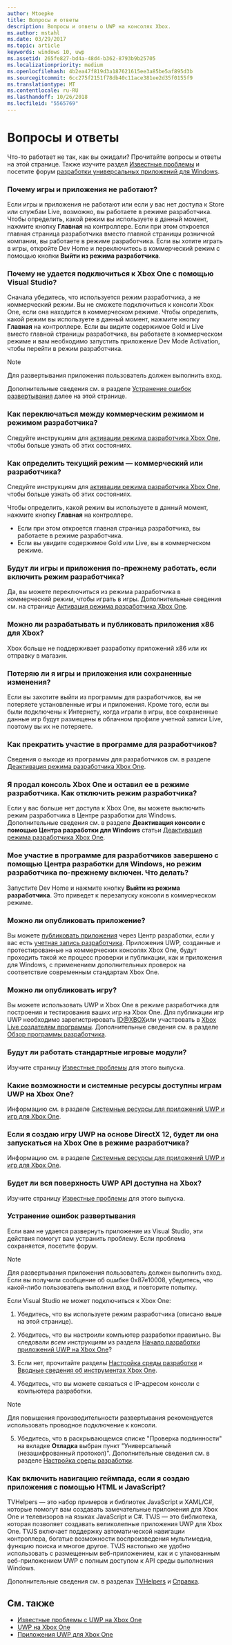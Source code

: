 ```yaml
---
author: Mtoepke
title: Вопросы и ответы
description: Вопросы и ответы о UWP на консолях Xbox.
ms.author: mstahl
ms.date: 03/29/2017
ms.topic: article
keywords: windows 10, uwp
ms.assetid: 265fe827-bd4a-48d4-b362-8793b9b25705
ms.localizationpriority: medium
ms.openlocfilehash: 4b2ea47f819d3a187621615ee3a85be5af895d3b
ms.sourcegitcommit: 6cc275f2151f78db40c11ace381ee2d35f0155f9
ms.translationtype: MT
ms.contentlocale: ru-RU
ms.lasthandoff: 10/26/2018
ms.locfileid: "5565769"
---
```

# <a name="frequently-asked-questions"></a>Вопросы и ответы

Что-то работает не так, как вы ожидали? Прочитайте вопросы и ответы на этой странице. Также изучите раздел [Известные проблемы](known-issues.md) и посетите форум [разработки универсальных приложений для Windows](https://go.microsoft.com/fwlink/?linkid=839446). 

### <a name="why-arent-my-games-and-apps-working"></a>Почему игры и приложения не работают?

Если игры и приложения не работают или если у вас нет доступа к Store или службам Live, возможно, вы работаете в режиме разработчика. Чтобы определить, какой режим вы используете в данный момент, нажмите кнопку **Главная** на контроллере. Если при этом откроется главная страница разработчика вместо главной страницы розничной компании, вы работаете в режиме разработчика. Если вы хотите играть в игры, откройте Dev Home и переключитесь в коммерческий режим с помощью кнопки **Выйти из режима разработчика**.

### <a name="why-cant-i-connect-to-my-xbox-one-using-visual-studio"></a>Почему не удается подключиться к Xbox One с помощью Visual Studio?

Сначала убедитесь, что используется режим разработчика, а не коммерческий режим. Вы не сможете подключиться к консоли Xbox One, если она находится в коммерческом режиме. Чтобы определить, какой режим вы используете в данный момент, нажмите кнопку **Главная** на контроллере. Если вы видите содержимое Gold и Live вместо главной страницы разработчика, вы работаете в коммерческом режиме и вам необходимо запустить приложение Dev Mode Activation, чтобы перейти в режим разработчика.

> [!NOTE]
> Для развертывания приложения пользователь должен выполнить вход.

Дополнительные сведения см. в разделе [Устранение ошибок развертывания](#fixing-deployment-failures) далее на этой странице.

### <a name="how-do-i-switch-between-retail-mode-and-developer-mode"></a>Как переключаться между коммерческим режимом и режимом разработчика?

Следуйте инструкциям для [активации режима разработчика Xbox One](devkit-activation.md), чтобы больше узнать об этих состояниях.

### <a name="how-do-i-know-if-i-am-in-retail-mode-or-developer-mode"></a>Как определить текущий режим — коммерческий или разработчика?

Следуйте инструкциям для [активации режима разработчика Xbox One](devkit-activation.md), чтобы больше узнать об этих состояниях. 

Чтобы определить, какой режим вы используете в данный момент, нажмите кнопку **Главная** на контроллере. 
- Если при этом откроется главная страница разработчика, вы работаете в режиме разработчика.
- Если вы увидите содержимое Gold или Live, вы в коммерческом режиме.

### <a name="will-my-games-and-apps-still-work-if-i-activate-developer-mode"></a>Будут ли игры и приложения по-прежнему работать, если включить режим разработчика?

Да, вы можете переключиться из режима разработчика в коммерческий режим, чтобы играть в игры. Дополнительные сведения см. на странице [Активация режима разработчика Xbox One](devkit-activation.md). 

### <a name="can-i-develop-and-publish-x86-apps-for-xbox"></a>Можно ли разрабатывать и публиковать приложения x86 для Xbox?
Xbox больше не поддерживает разработку приложений x86 или их отправку в магазин. 

### <a name="will-i-lose-my-games-and-apps-or-saved-changes"></a>Потеряю ли я игры и приложения или сохраненные изменения?

Если вы захотите выйти из программы для разработчиков, вы не потеряете установленные игры и приложения. Кроме того, если вы были подключены к Интернету, когда играли в игры, все сохраненные данные игр будут размещены в облачном профиле учетной записи Live, поэтому вы их не потеряете.

### <a name="how-do-i-leave-the-developer-program"></a>Как прекратить участие в программе для разработчиков?

Сведения о выходе из программы для разработчиков см. в разделе [Деактивация режима разработчика Xbox One](devkit-deactivation.md).

### <a name="i-sold-my-xbox-one-and-left-it-in-developer-mode-how-do-i-deactivate-developer-mode"></a>Я продал консоль Xbox One и оставил ее в режиме разработчика. Как отключить режим разработчика?

Если у вас больше нет доступа к Xbox One, вы можете выключить режим разработчика в Центре разработки для Windows. Дополнительные сведения см. в разделе **Деактивация консоли с помощью Центра разработки для Windows** статьи [Деактивация режима разработчика Xbox One](devkit-deactivation.md#deactivate-your-console-using-windows-dev-center). 

### <a name="i-left-the-developer-program-using-windows-dev-center-but-im-in-still-developer-mode-what-do-i-do"></a>Мое участие в программе для разработчиков завершено с помощью Центра разработки для Windows, но режим разработчика по-прежнему включен. Что делать?

Запустите Dev Home и нажмите кнопку **Выйти из режима разработчика**. Это приведет к перезапуску консоли в коммерческом режиме. 

### <a name="can-i-publish-my-app"></a>Можно ли опубликовать приложение?

Вы можете [публиковать приложения](../publish/index.md) через Центр разработки, если у вас есть [учетная запись разработчика](https://developer.microsoft.com/store/register). Приложения UWP, созданные и протестированные на коммерческих консолях Xbox One, будут проходить такой же процесс проверки и публикации, как и приложения для Windows, с применением дополнительных проверок на соответствие современным стандартам Xbox One.

### <a name="can-i-publish-my-game"></a>Можно ли опубликовать игру?

Вы можете использовать UWP и Xbox One в режиме разработчика для построения и тестирования ваших игр на Xbox One. Для публикации игр UWP необходимо зарегистрировать [ID@XBOX](http://www.xbox.com/Developers/id)или участвовать в [Xbox Live создателям программы](https://developer.microsoft.com/games/xbox/xboxlive/creator). Дополнительные сведения см. в разделе [Обзор программы разработчика](https://developer.microsoft.com/games/xbox/docs/xboxlive/get-started/developer-program-overview.html).

### <a name="will-the-standard-game-engines-work"></a>Будут ли работать стандартные игровые модули?

Изучите страницу [Известные проблемы](known-issues.md) для этого выпуска.

### <a name="what-capabilities-and-system-resources-are-available-to-uwp-games-on-xbox-one"></a>Какие возможности и системные ресурсы доступны играм UWP на Xbox One? 

Информацию см. в разделе [Системные ресурсы для приложений UWP и игр для Xbox One](system-resource-allocation.md).

### <a name="if-i-create-a-directx-12-uwp-game-will-it-run-on-my-xbox-one-in-developer-mode"></a>Если я создаю игру UWP на основе DirectX 12, будет ли она запускаться на Xbox One в режиме разработчика?

Информацию см. в разделе [Системные ресурсы для приложений UWP и игр для Xbox One](system-resource-allocation.md).

### <a name="will-the-entire-uwp-api-surface-be-available-on-xbox"></a>Будет ли вся поверхность UWP API доступна на Xbox?

Изучите страницу [Известные проблемы](known-issues.md) для этого выпуска.

### <a name="fixing-deployment-failures"></a>Устранение ошибок развертывания

Если вам не удается развернуть приложение из Visual Studio, эти действия помогут вам устранить проблему. Если проблема сохраняется, посетите форум.

> [!NOTE]
> Для развертывания приложения пользователь должен выполнить вход. Если вы получили сообщение об ошибке 0x87e10008, убедитесь, что какой-либо пользователь выполнил вход, и повторите попытку.

Если Visual Studio не может подключиться к Xbox One:

1. Убедитесь, что вы используете режим разработчика (описано выше на этой странице).
2. Убедитесь, что вы настроили компьютер разработки правильно. Вы следовали *всем* инструкциям из раздела [Начало разработки приложений UWP на Xbox One](getting-started.md)? 

3. Если нет, прочитайте разделы [Настройка среды разработки](development-environment-setup.md) и [Вводные сведения об инструментах Xbox One](introduction-to-xbox-tools.md).

4. Убедитесь, что вы можете связаться с IP-адресом консоли с компьютера разработки.
  > [!NOTE]
  > Для повышения производительности развертывания рекомендуется использовать проводное подключение к консоли.

5. Убедитесь, что в раскрывающемся списке "Проверка подлинности" на вкладке **Отладка** выбран пункт "Универсальный (незашифрованный протокол)". Дополнительные сведения см. в разделе [Настройка среды разработки](development-environment-setup.md).


### <a name="if-im-building-an-app-using-htmljavascript-how-do-i-enable-gamepad-navigation"></a>Как включить навигацию геймпада, если я создаю приложения с помощью HTML и JavaScript?

TVHelpers — это набор примеров и библиотек JavaScript и XAML/C#, которые помогут вам создавать замечательные приложения для Xbox One и телевизоров на языках JavaScript и C#. TVJS — это библиотека, которая позволяет создавать великолепные приложения UWP для Xbox One. TVJS включает поддержку автоматической навигации контроллера, богатые возможности воспроизведения мультимедиа, функцию поиска и многое другое. TVJS настолько же удобно использовать с размещенным веб-приложением, как и с упакованным веб-приложением UWP с полным доступом к API среды выполнения Windows.

Дополнительные сведения см. в разделах [TVHelpers](https://github.com/Microsoft/TVHelpers) и [Справка](https://github.com/Microsoft/TVHelpers/wiki).

## <a name="see-also"></a>См. также
- [Известные проблемы с UWP на Xbox One](known-issues.md)
- [UWP на Xbox One](index.md)
- [Приложения UWP для Xbox One](index.md)

